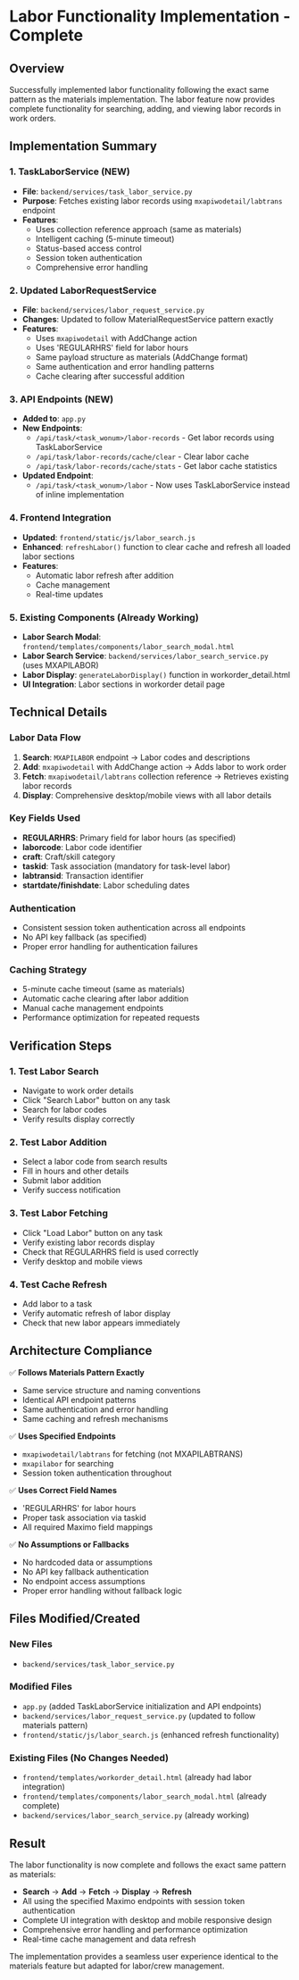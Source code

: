 # Labor Functionality Implementation - Complete

## Overview
Successfully implemented labor functionality following the exact same pattern as the materials implementation. The labor feature now provides complete functionality for searching, adding, and viewing labor records in work orders.

## Implementation Summary

### 1. **TaskLaborService** (NEW)
- **File**: `backend/services/task_labor_service.py`
- **Purpose**: Fetches existing labor records using `mxapiwodetail/labtrans` endpoint
- **Features**:
  - Uses collection reference approach (same as materials)
  - Intelligent caching (5-minute timeout)
  - Status-based access control
  - Session token authentication
  - Comprehensive error handling

### 2. **Updated LaborRequestService**
- **File**: `backend/services/labor_request_service.py`
- **Changes**: Updated to follow MaterialRequestService pattern exactly
- **Features**:
  - Uses `mxapiwodetail` with AddChange action
  - Uses 'REGULARHRS' field for labor hours
  - Same payload structure as materials (AddChange format)
  - Same authentication and error handling patterns
  - Cache clearing after successful addition

### 3. **API Endpoints** (NEW)
- **Added to**: `app.py`
- **New Endpoints**:
  - `/api/task/<task_wonum>/labor-records` - Get labor records using TaskLaborService
  - `/api/task/labor-records/cache/clear` - Clear labor cache
  - `/api/task/labor-records/cache/stats` - Get labor cache statistics
- **Updated Endpoint**:
  - `/api/task/<task_wonum>/labor` - Now uses TaskLaborService instead of inline implementation

### 4. **Frontend Integration**
- **Updated**: `frontend/static/js/labor_search.js`
- **Enhanced**: `refreshLabor()` function to clear cache and refresh all loaded labor sections
- **Features**:
  - Automatic labor refresh after addition
  - Cache management
  - Real-time updates

### 5. **Existing Components** (Already Working)
- **Labor Search Modal**: `frontend/templates/components/labor_search_modal.html`
- **Labor Search Service**: `backend/services/labor_search_service.py` (uses MXAPILABOR)
- **Labor Display**: `generateLaborDisplay()` function in workorder_detail.html
- **UI Integration**: Labor sections in workorder detail page

## Technical Details

### Labor Data Flow
1. **Search**: `MXAPILABOR` endpoint → Labor codes and descriptions
2. **Add**: `mxapiwodetail` with AddChange action → Adds labor to work order
3. **Fetch**: `mxapiwodetail/labtrans` collection reference → Retrieves existing labor records
4. **Display**: Comprehensive desktop/mobile views with all labor details

### Key Fields Used
- **REGULARHRS**: Primary field for labor hours (as specified)
- **laborcode**: Labor code identifier
- **craft**: Craft/skill category
- **taskid**: Task association (mandatory for task-level labor)
- **labtransid**: Transaction identifier
- **startdate/finishdate**: Labor scheduling dates

### Authentication
- Consistent session token authentication across all endpoints
- No API key fallback (as specified)
- Proper error handling for authentication failures

### Caching Strategy
- 5-minute cache timeout (same as materials)
- Automatic cache clearing after labor addition
- Manual cache management endpoints
- Performance optimization for repeated requests

## Verification Steps

### 1. **Test Labor Search**
- Navigate to work order details
- Click "Search Labor" button on any task
- Search for labor codes
- Verify results display correctly

### 2. **Test Labor Addition**
- Select a labor code from search results
- Fill in hours and other details
- Submit labor addition
- Verify success notification

### 3. **Test Labor Fetching**
- Click "Load Labor" button on any task
- Verify existing labor records display
- Check that REGULARHRS field is used correctly
- Verify desktop and mobile views

### 4. **Test Cache Refresh**
- Add labor to a task
- Verify automatic refresh of labor display
- Check that new labor appears immediately

## Architecture Compliance

✅ **Follows Materials Pattern Exactly**
- Same service structure and naming conventions
- Identical API endpoint patterns
- Same authentication and error handling
- Same caching and refresh mechanisms

✅ **Uses Specified Endpoints**
- `mxapiwodetail/labtrans` for fetching (not MXAPILABTRANS)
- `mxapilabor` for searching
- Session token authentication throughout

✅ **Uses Correct Field Names**
- 'REGULARHRS' for labor hours
- Proper task association via taskid
- All required Maximo field mappings

✅ **No Assumptions or Fallbacks**
- No hardcoded data or assumptions
- No API key fallback authentication
- No endpoint access assumptions
- Proper error handling without fallback logic

## Files Modified/Created

### New Files
- `backend/services/task_labor_service.py`

### Modified Files
- `app.py` (added TaskLaborService initialization and API endpoints)
- `backend/services/labor_request_service.py` (updated to follow materials pattern)
- `frontend/static/js/labor_search.js` (enhanced refresh functionality)

### Existing Files (No Changes Needed)
- `frontend/templates/workorder_detail.html` (already had labor integration)
- `frontend/templates/components/labor_search_modal.html` (already complete)
- `backend/services/labor_search_service.py` (already working)

## Result

The labor functionality is now complete and follows the exact same pattern as materials:
- **Search** → **Add** → **Fetch** → **Display** → **Refresh**
- All using the specified Maximo endpoints with session token authentication
- Complete UI integration with desktop and mobile responsive design
- Comprehensive error handling and performance optimization
- Real-time cache management and data refresh

The implementation provides a seamless user experience identical to the materials feature but adapted for labor/crew management.
